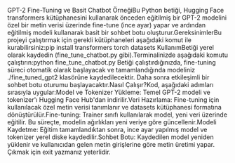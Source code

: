 GPT-2 Fine-Tuning ve Basit Chatbot ÖrneğiBu Python betiği, Hugging Face transformers kütüphanesini kullanarak önceden eğitilmiş bir GPT-2 modelini özel bir metin verisi üzerinde fine-tune (ince ayar) yapar ve ardından eğitilmiş modeli kullanarak basit bir sohbet botu oluşturur.GereksinimlerBu projeyi çalıştırmak için gerekli kütüphaneleri aşağıdaki komut ile kurabilirsiniz:pip install transformers torch datasets
KullanımBetiği yerel olarak kaydedin (fine_tune_chatbot.py gibi).Terminalinizde aşağıdaki komutu çalıştırın:python fine_tune_chatbot.py
Betiği çalıştırdığınızda, fine-tuning süreci otomatik olarak başlayacak ve tamamlandığında modeliniz ./fine_tuned_gpt2 klasörüne kaydedilecektir. Daha sonra etkileşimli bir sohbet botu oturumu başlayacaktır.Nasıl Çalışır?Kod, aşağıdaki adımları sırasıyla uygular:Model ve Tokenizer Yükleme: Temel GPT-2 modeli ve tokenizer'ı Hugging Face Hub'dan indirilir.Veri Hazırlama: Fine-tuning için kullanılacak özel metin verisi tanımlanır ve datasets kütüphanesi formatına dönüştürülür.Fine-tuning: Trainer sınıfı kullanılarak model, yeni veri üzerinde eğitilir. Bu süreçte, modelin ağırlıkları yeni veriye göre güncellenir.Modeli Kaydetme: Eğitim tamamlandıktan sonra, ince ayar yapılmış model ve tokenizer yerel diske kaydedilir.Sohbet Botu: Kaydedilen model yeniden yüklenir ve kullanıcıdan gelen metin girişlerine göre metin üretimi yapar. Çıkmak için exit yazmanız yeterlidir.
